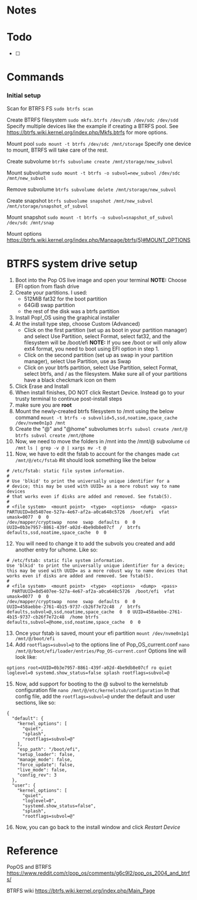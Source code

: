 # Notes

# Todo
- [ ]

# Commands

### Initial setup
Scan for BTRFS FS
`sudo btrfs scan`

Create BTRFS filesystem
`sudo mkfs.btrfs /dev/sdb /dev/sdc /dev/sdd`
Specify multiple devices like the example if creating a BTRFS pool. See https://btrfs.wiki.kernel.org/index.php/Mkfs.btrfs for more options.

Mount pool
`sudo mount -t btrfs /dev/sdc /mnt/storage`
Specify one device to mount, BTRFS will take care of the rest.

Create subvolume
`btrfs subvolume create /mnt/storage/new_subvol`

Mount subvolume
`sudo mount -t btrfs -o subvol=new_subvol /dev/sdc /mnt/new_subvol`

Remove subvolume
`btrfs subvolume delete /mnt/storage/new_subvol`

Create snapshot
`btrfs subvolume snapshot /mnt/new_subvol /mnt/storage/snapshot_of_subvol`

Mount snapshot
`sudo mount -t btrfs -o subvol=snapshot_of_subvol /dev/sdc /mnt/snap`

Mount options
https://btrfs.wiki.kernel.org/index.php/Manpage/btrfs(5)#MOUNT_OPTIONS

# BTRFS system drive setup

1. Boot into the Pop OS live image and open your terminal **NOTE:** Choose EFI option from flash drive
2. Create your partitions. I used:
	* 512MiB fat32 for the boot partition
	* 64GiB swap partition
	* the rest of the disk was a btrfs partition
3. Install Pop!_OS using the graphical installer
4. At the install type step, choose Custom (Advanced)
	* Click on the first partition (set up as boot in your partition manager) and select Use Partition, select Format, select fat32, and the filesystem will be /boot/efi **NOTE:** If you see /boot or will only allow ext4 format, you need to boot using EFI option in step 1.
	* Click on the second partition (set up as swap in your partition manager), select Use Partition, use as Swap
	* Click on your btrfs partition, select Use Partition, select Format, select btrfs, and / as the filesystem. Make sure all of your partitions have a black checkmark icon on them
5. Click Erase and Install
6. When install finishes, DO NOT click Restart Device. Instead go to your trusty terminal to continue post-install steps
7. make sure you are **root**
8. Mount the newly-created btrfs filesystem to /mnt using the below command
`mount -t btrfs -o subvolid=5,ssd,noatime,space_cache /dev/nvme0n1p3 /mnt`
9. Create the "@" and "@home" subvolumes
`btrfs subvol create /mnt/@`
`btrfs subvol create /mnt/@home`
10. Now, we need to move the folders in /mnt into the /mnt/@ subvolume
`cd /mnt`
`ls | grep -v @ | xargs mv -t @`
11. Now, we have to edit the fstab to account for the changes made
`cat /mnt/@/etc/fstab` #it should look something like the below

```
# /etc/fstab: static file system information.
#
# Use 'blkid' to print the universally unique identifier for a
# device; this may be used with UUID= as a more robust way to name devices
# that works even if disks are added and removed. See fstab(5).
#
# <file system>  <mount point>  <type>  <options>  <dump>  <pass>
PARTUUID=8d5407ee-527a-4e67-af2a-a0ca648c5726  /boot/efi  vfat  umask=0077  0  0
/dev/mapper/cryptswap  none  swap  defaults  0  0
UUID=0b3e7957-8861-439f-a02d-4be9db8e07cf  /  btrfs defaults,ssd,noatime,space_cache  0  0
```

12. You will need to change it to add the subvols you created and add another entry for u/home. Like so:

```
# /etc/fstab: static file system information.
Use 'blkid' to print the universally unique identifier for a device; this may be used with UUID= as a more robust way to name devices that works even if disks are added and removed. See fstab(5).
#
# <file system>  <mount point>  <type>  <options>  <dump>  <pass>
  PARTUUID=8d5407ee-527a-4e67-af2a-a0ca648c5726  /boot/efi  vfat  umask=0077  0  0
/dev/mapper/cryptswap  none  swap  defaults  0  0
UUID=458aebbe-2761-4b15-9737-cb26f7e72c48  /  btrfs defaults,subvol=@,ssd,noatime,space_cache  0  0 UUID=458aebbe-2761-4b15-9737-cb26f7e72c48  /home btrfs defaults,subvol=@home,ssd,noatime,space_cache  0  0
```

13. Once your fstab is saved, mount your efi partition
`mount /dev/nvme0n1p1 /mnt/@/boot/efi`
14.  Add `rootflags=subvol=@` to the options line of Pop_OS_current.conf
`nano /mnt/@/boot/efi/loader/entries/Pop_OS-current.conf`
Options line will look like:

```
options root=UUID=0b3e7957-8861-439f-a02d-4be9db8e07cf ro quiet loglevel=0 systemd.show_status=false splash rootflags=subvol=@ 
```

15. Now, add support for booting to the @ subvol to the kernelstub configuration file
`nano /mnt/@/etc/kernelstub/configuration`
In that config file, add the `rootflags=subvol=@` under the default and user sections, like so:

```
{
  "default": {
    "kernel_options": [
      "quiet",
      "splash",
      "rootflags=subvol=@"
    ],
    "esp_path": "/boot/efi",
    "setup_loader": false,
    "manage_mode": false,
    "force_update": false,
    "live_mode": false,
    "config_rev": 3
  },
  "user": {
    "kernel_options": [
      "quiet",
      "loglevel=0",
      "systemd.show_status=false",
      "splash",
      "rootflags=subvol=@"
```

16. Now, you can go back to the install window and click *Restart Device*


# Reference
PopOS and BTRFS
https://www.reddit.com/r/pop_os/comments/g6c9l2/pop_os_2004_and_btrfs/

BTRFS wiki
https://btrfs.wiki.kernel.org/index.php/Main_Page
